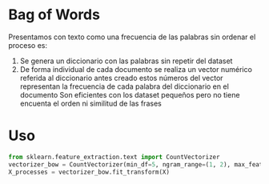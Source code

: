 # Bag of Words
Presentamos con texto como una frecuencia  de las palabras sin ordenar
el proceso es:
1. Se genera un diccionario con las palabras sin repetir del dataset
2. De forma individual de cada documento se realiza un vector numérico referida al diccionario antes creado estos números del vector representan la frecuencia de cada palabra del diccionario en el documento
Son eficientes con los dataset pequeños pero no tiene encuenta el orden ni similitud de las frases
# Uso
```python
from sklearn.feature_extraction.text import CountVectorizer
vectorizer_bow = CountVectorizer(min_df=5, ngram_range=(1, 2), max_features=1000)
X_processes = vectorizer_bow.fit_transform(X)
```